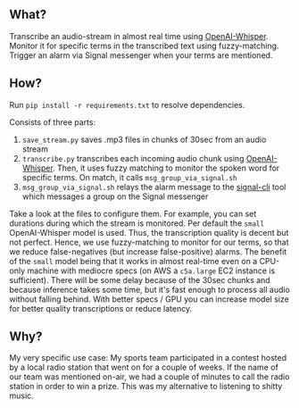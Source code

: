 ## What?

Transcribe an audio-stream in almost real time using [OpenAI-Whisper](https://github.com/openai/whisper). Monitor it for specific terms in the transcribed text using fuzzy-matching. Trigger an alarm via Signal messenger when your terms are mentioned.

## How?

Run `pip install -r requirements.txt` to resolve dependencies.

Consists of three parts:
1. `save_stream.py` saves .mp3 files in chunks of 30sec from an audio stream
2. `transcribe.py` transcribes each incoming audio chunk using [OpenAI-Whisper](https://github.com/openai/whisper). Then, it uses fuzzy matching to monitor the spoken word for specific terms. On match, it calls `msg_group_via_signal.sh`
3. `msg_group_via_signal.sh` relays the alarm message to the [signal-cli](https://github.com/AsamK/signal-cli) tool which messages a group on the Signal messenger

Take a look at the files to configure them. For example, you can set durations during which the stream is monitored.
Per default the `small` OpenAI-Whisper model is used. Thus, the transcription quality is decent but not perfect. Hence, we use fuzzy-matching to monitor for our terms, so that we reduce false-negatives (but increase false-positive) alarms. The benefit of the `small` model being that it works in almost real-time even on a CPU-only machine with mediocre specs (on AWS a `c5a.large` EC2 instance is sufficient). There will be some delay because of the 30sec chunks and because inference takes some time, but it's fast enough to process all audio without falling behind. With better specs / GPU you can increase model size for better quality transcriptions or reduce latency.

## Why?

My very specific use case:
My sports team participated in a contest hosted by a local radio station that went on for a couple of weeks. If the name of our team was mentioned on-air, we had a couple of minutes to call the radio station in order to win a prize.
This was my alternative to listening to shitty music.
